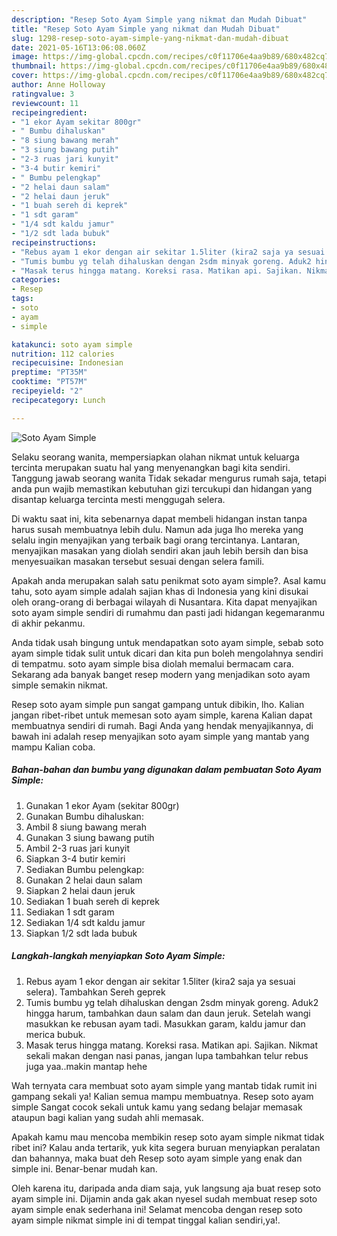 ```yaml
---
description: "Resep Soto Ayam Simple yang nikmat dan Mudah Dibuat"
title: "Resep Soto Ayam Simple yang nikmat dan Mudah Dibuat"
slug: 1298-resep-soto-ayam-simple-yang-nikmat-dan-mudah-dibuat
date: 2021-05-16T13:06:08.060Z
image: https://img-global.cpcdn.com/recipes/c0f11706e4aa9b89/680x482cq70/soto-ayam-simple-foto-resep-utama.jpg
thumbnail: https://img-global.cpcdn.com/recipes/c0f11706e4aa9b89/680x482cq70/soto-ayam-simple-foto-resep-utama.jpg
cover: https://img-global.cpcdn.com/recipes/c0f11706e4aa9b89/680x482cq70/soto-ayam-simple-foto-resep-utama.jpg
author: Anne Holloway
ratingvalue: 3
reviewcount: 11
recipeingredient:
- "1 ekor Ayam sekitar 800gr"
- " Bumbu dihaluskan"
- "8 siung bawang merah"
- "3 siung bawang putih"
- "2-3 ruas jari kunyit"
- "3-4 butir kemiri"
- " Bumbu pelengkap"
- "2 helai daun salam"
- "2 helai daun jeruk"
- "1 buah sereh di keprek"
- "1 sdt garam"
- "1/4 sdt kaldu jamur"
- "1/2 sdt lada bubuk"
recipeinstructions:
- "Rebus ayam 1 ekor dengan air sekitar 1.5liter (kira2 saja ya sesuai selera). Tambahkan Sereh geprek"
- "Tumis bumbu yg telah dihaluskan dengan 2sdm minyak goreng. Aduk2 hingga harum, tambahkan daun salam dan daun jeruk. Setelah wangi masukkan ke rebusan ayam tadi. Masukkan garam, kaldu jamur dan merica bubuk."
- "Masak terus hingga matang. Koreksi rasa. Matikan api. Sajikan. Nikmat sekali makan dengan nasi panas, jangan lupa tambahkan telur rebus juga yaa..makin mantap hehe"
categories:
- Resep
tags:
- soto
- ayam
- simple

katakunci: soto ayam simple 
nutrition: 112 calories
recipecuisine: Indonesian
preptime: "PT35M"
cooktime: "PT57M"
recipeyield: "2"
recipecategory: Lunch

---
```



![Soto Ayam Simple](https://img-global.cpcdn.com/recipes/c0f11706e4aa9b89/680x482cq70/soto-ayam-simple-foto-resep-utama.jpg)

Selaku seorang wanita, mempersiapkan olahan nikmat untuk keluarga tercinta merupakan suatu hal yang menyenangkan bagi kita sendiri. Tanggung jawab seorang  wanita Tidak sekadar mengurus rumah saja, tetapi anda pun wajib memastikan kebutuhan gizi tercukupi dan hidangan yang disantap keluarga tercinta mesti menggugah selera.

Di waktu  saat ini, kita sebenarnya dapat membeli hidangan instan tanpa harus susah membuatnya lebih dulu. Namun ada juga lho mereka yang selalu ingin menyajikan yang terbaik bagi orang tercintanya. Lantaran, menyajikan masakan yang diolah sendiri akan jauh lebih bersih dan bisa menyesuaikan masakan tersebut sesuai dengan selera famili. 



Apakah anda merupakan salah satu penikmat soto ayam simple?. Asal kamu tahu, soto ayam simple adalah sajian khas di Indonesia yang kini disukai oleh orang-orang di berbagai wilayah di Nusantara. Kita dapat menyajikan soto ayam simple sendiri di rumahmu dan pasti jadi hidangan kegemaranmu di akhir pekanmu.

Anda tidak usah bingung untuk mendapatkan soto ayam simple, sebab soto ayam simple tidak sulit untuk dicari dan kita pun boleh mengolahnya sendiri di tempatmu. soto ayam simple bisa diolah memalui bermacam cara. Sekarang ada banyak banget resep modern yang menjadikan soto ayam simple semakin nikmat.

Resep soto ayam simple pun sangat gampang untuk dibikin, lho. Kalian jangan ribet-ribet untuk memesan soto ayam simple, karena Kalian dapat membuatnya sendiri di rumah. Bagi Anda yang hendak menyajikannya, di bawah ini adalah resep menyajikan soto ayam simple yang mantab yang mampu Kalian coba.

<!--inarticleads1-->

##### Bahan-bahan dan bumbu yang digunakan dalam pembuatan Soto Ayam Simple:

1. Gunakan 1 ekor Ayam (sekitar 800gr)
1. Gunakan  Bumbu dihaluskan:
1. Ambil 8 siung bawang merah
1. Gunakan 3 siung bawang putih
1. Ambil 2-3 ruas jari kunyit
1. Siapkan 3-4 butir kemiri
1. Sediakan  Bumbu pelengkap:
1. Gunakan 2 helai daun salam
1. Siapkan 2 helai daun jeruk
1. Sediakan 1 buah sereh di keprek
1. Sediakan 1 sdt garam
1. Sediakan 1/4 sdt kaldu jamur
1. Siapkan 1/2 sdt lada bubuk




<!--inarticleads2-->

##### Langkah-langkah menyiapkan Soto Ayam Simple:

1. Rebus ayam 1 ekor dengan air sekitar 1.5liter (kira2 saja ya sesuai selera). Tambahkan Sereh geprek
1. Tumis bumbu yg telah dihaluskan dengan 2sdm minyak goreng. Aduk2 hingga harum, tambahkan daun salam dan daun jeruk. Setelah wangi masukkan ke rebusan ayam tadi. Masukkan garam, kaldu jamur dan merica bubuk.
1. Masak terus hingga matang. Koreksi rasa. Matikan api. Sajikan. Nikmat sekali makan dengan nasi panas, jangan lupa tambahkan telur rebus juga yaa..makin mantap hehe




Wah ternyata cara membuat soto ayam simple yang mantab tidak rumit ini gampang sekali ya! Kalian semua mampu membuatnya. Resep soto ayam simple Sangat cocok sekali untuk kamu yang sedang belajar memasak ataupun bagi kalian yang sudah ahli memasak.

Apakah kamu mau mencoba membikin resep soto ayam simple nikmat tidak ribet ini? Kalau anda tertarik, yuk kita segera buruan menyiapkan peralatan dan bahannya, maka buat deh Resep soto ayam simple yang enak dan simple ini. Benar-benar mudah kan. 

Oleh karena itu, daripada anda diam saja, yuk langsung aja buat resep soto ayam simple ini. Dijamin anda gak akan nyesel sudah membuat resep soto ayam simple enak sederhana ini! Selamat mencoba dengan resep soto ayam simple nikmat simple ini di tempat tinggal kalian sendiri,ya!.

